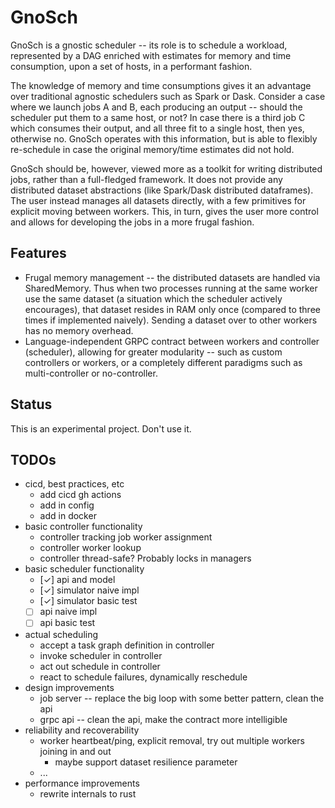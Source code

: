 # GnoSch
GnoSch is a gnostic scheduler -- its role is to schedule a workload, represented by a DAG enriched with estimates for memory and time consumption, upon a set of hosts, in a performant fashion.

The knowledge of memory and time consumptions gives it an advantage over traditional agnostic schedulers such as Spark or Dask.
Consider a case where we launch jobs A and B, each producing an output -- should the scheduler put them to a same host, or not?
In case there is a third job C which consumes their output, and all three fit to a single host, then yes, otherwise no.
GnoSch operates with this information, but is able to flexibly re-schedule in case the original memory/time estimates did not hold.

GnoSch should be, however, viewed more as a toolkit for writing distributed jobs, rather than a full-fledged framework.
It does not provide any distributed dataset abstractions (like Spark/Dask distributed dataframes).
The user instead manages all datasets directly, with a few primitives for explicit moving between workers.
This, in turn, gives the user more control and allows for developing the jobs in a more frugal fashion.

## Features
* Frugal memory management -- the distributed datasets are handled via SharedMemory. Thus when two processes running at the same worker use the same dataset (a situation which the scheduler actively encourages), that dataset resides in RAM only once (compared to three times if implemented naively). Sending a dataset over to other workers has no memory overhead.
* Language-independent GRPC contract between workers and controller (scheduler), allowing for greater modularity -- such as custom controllers or workers, or a completely different paradigms such as multi-controller or no-controller.

## Status
This is an experimental project.
Don't use it.

## TODOs
- cicd, best practices, etc
  - add cicd gh actions
  - add in config
  - add in docker
- basic controller functionality
  - controller tracking job worker assignment
  - controller worker lookup
  - controller thread-safe? Probably locks in managers
- basic scheduler functionality
  - [✓] api and model
  - [✓] simulator naive impl
  - [✓] simulator basic test
  - [ ] api naive impl
  - [ ] api basic test
- actual scheduling
  - accept a task graph definition in controller
  - invoke scheduler in controller
  - act out schedule in controller
  - react to schedule failures, dynamically reschedule
- design improvements
  - job server -- replace the big loop with some better pattern, clean the api
  - grpc api -- clean the api, make the contract more intelligible
- reliability and recoverability
  - worker heartbeat/ping, explicit removal, try out multiple workers joining in and out
    - maybe support dataset resilience parameter
  - ...
- performance improvements
  - rewrite internals to rust
